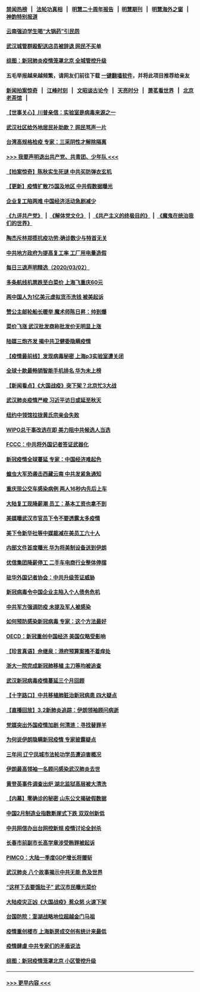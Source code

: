 #### [禁闻热榜](热点新闻.md?=0)  &nbsp;&nbsp;|&nbsp;&nbsp; [法轮功真相](https://github.com/gfw-breaker/truth/blob/master/README.md?=0) &nbsp;&nbsp;|&nbsp;&nbsp; [明慧二十周年报告](https://github.com/gfw-breaker/mh-reports/blob/master/README.md?=0) &nbsp;&nbsp;|&nbsp;&nbsp;[明慧期刊](https://github.com/gfw-breaker/mh-qikan) &nbsp;&nbsp;|&nbsp;&nbsp; [明慧海外之窗](https://github.com/gfw-breaker/mh-news/blob/master/README.md?=0) &nbsp;&nbsp;|&nbsp;&nbsp; [神韵特别报道](https://github.com/gfw-breaker/mh-news/blob/master/shenyun.md?=0)
#### [云南强迫学生喝“大锅药”引民怨](../pages/nsc413/n11911326.md?t=03031702) 
#### [武汉城管群殴配送店员被辞退 网民不买单](../pages/nsc413/n11911151.md?t=03031702) 
#### [组图：新冠肺炎疫情笼罩北京 全城管控升级](../pages/nsc413/n11911141.md?t=03031702) 
#### 五毛举报越来越频繁，请网友们前往下载 [一键翻墙软件](https://github.com/gfw-breaker/ssr-accounts)，并将此项目推荐给亲友
#### [新闻拍案惊奇](https://github.com/gfw-breaker/banned-news/blob/master/pages/link4.md) &nbsp;&nbsp;|&nbsp;&nbsp; [江峰时刻](https://github.com/gfw-breaker/banned-news/blob/master/pages/link4.md) &nbsp;&nbsp;|&nbsp;&nbsp; [文昭谈古论今](https://github.com/gfw-breaker/banned-news/blob/master/pages/link4.md) &nbsp;&nbsp;|&nbsp;&nbsp; [天亮时分](https://github.com/gfw-breaker/banned-news/blob/master/pages/link4.md) &nbsp;&nbsp;|&nbsp;&nbsp; [萧茗看世界](https://github.com/gfw-breaker/banned-news/blob/master/pages/link4.md) &nbsp;&nbsp;|&nbsp;&nbsp; [北京老茶馆](https://github.com/gfw-breaker/banned-news/blob/master/pages/link4.md) &nbsp;&nbsp;|&nbsp;&nbsp; 
#### [【世事关心】川普亲信：实验室是病毒来源之一](../pages/nsc413/n11910876.md?t=03031702) 
#### [武汉社区给外地居民补助款？ 网民骂声一片](../pages/nsc413/n11910963.md?t=03031702) 
#### [台湾高规格检疫 专家：三采阴性才解除隔离](../pages/nsc413/n11910829.md?t=03031702) 
#### [>>> 我要声明退出共产党、共青团、少年队 <<<](https://github.com/begood0513/goodnews/blob/master/quit/letter.md) 
#### [【拍案惊奇】陈秋实生死谜 中共买防弹衣玄机](../pages/nsc413/n11910939.md?t=03031702) 
#### [【更新】疫情扩散75国及地区 中共假数据曝光](../pages/nsc413/n11890652.md?t=03031702) 
#### [企业复工陷两难 中国经济活动急剧减少](../pages/nsc413/n11910412.md?t=03031702) 
#### [《九评共产党》](https://github.com/begood0513/9ping.md/blob/master/README.md) &nbsp;|&nbsp; [《解体党文化》](../../../../jtdwh.md/blob/master/README.md)  &nbsp;|&nbsp; [《共产主义的终极目的》](../../../../gczydzjmd.md/blob/master/README.md) &nbsp;|&nbsp; [《魔鬼在统治我们的世界》](../../../../mgztzwmdsj.md/blob/master/README.md) 
#### [陶杰斥林郑揽抗疫功劳:确诊数少与特首无关](../pages/nsc413/n11910499.md?t=03031702) 
#### [中共地方政府为提高复工率 工厂用电量造假](../pages/nsc413/n11910955.md?t=03031702) 
#### [每日三退声明精选（2020/03/02）](../pages/nsc413/n11910965.md?t=03031702) 
#### [多条航线机票跌至白菜价 上海飞重庆60元](../pages/nsc413/n11910882.md?t=03031702) 
#### [两中国人为1亿美元虚拟货币洗钱 被美起诉](../pages/nsc413/n11910880.md?t=03031702) 
#### [赞公主邮轮船长暖举 魔术师陈日昇：帅到爆](../pages/nsc413/n11910094.md?t=03031702) 
#### [菜价飞涨 武汉批发商称批发价无明显上涨](../pages/nsc413/n11910304.md?t=03031702) 
#### [陆媒三炮齐发 揭中共卫健委隐瞒疫情](../pages/nsc413/n11909414.md?t=03031702) 
#### [【疫情最前线】发现病毒秘密 上海p3实验室遭关闭](../pages/nsc413/n11910640.md?t=03031702) 
#### [全球十款最畅销智能手机排名 华为未上榜](../pages/nsc413/n11910587.md?t=03031702) 
#### [【新闻看点】《大国战疫》突下架？北京忙3大战](../pages/nsc413/n11910118.md?t=03031702) 
#### [武汉肺炎疫情严峻 习近平访日或延至秋天](../pages/nsc413/n11910570.md?t=03031702) 
#### [纽约中领馆拉拢黄氏宗亲会失败](../pages/nsc413/n11910480.md?t=03031702) 
#### [WIPO总干事改选在即 美力阻中共候选人当选](../pages/nsc413/n11910464.md?t=03031702) 
#### [FCCC：中共将外国记者签证武器化](../pages/nsc413/n11910385.md?t=03031702) 
#### [新冠疫情全球蔓延 专家：中国经济难起色](../pages/nsc413/n11910439.md?t=03031702) 
#### [蝗虫大军恐袭击西藏云南 中共发紧急通知](../pages/nsc413/n11910313.md?t=03031702) 
#### [重庆现公交车感染病例 两人16秒内先后上车](../pages/nsc413/n11910260.md?t=03031702) 
#### [大陆复工现降薪潮 员工：基本工资也拿不到](../pages/nsc413/n11910316.md?t=03031702) 
#### [美媒曝武汉市官员下令不要透露太多疫情](../pages/nsc413/n11910086.md?t=03031702) 
#### [美下令新华社等中媒裁减在美员工六十人](../pages/nsc413/n11910256.md?t=03031702) 
#### [内部文件首度曝光 华为将美制设备送到伊朗](../pages/nsc413/n11910211.md?t=03031702) 
#### [优信集团降薪停工 二手车电商行业整体停摆](../pages/nsc413/n11910090.md?t=03031702) 
#### [驻华外国记者协会：中共升级签证威胁](../pages/nsc413/n11910051.md?t=03031702) 
#### [新冠病毒令中国企业主陷入个人债务危机](../pages/nsc413/n11910079.md?t=03031702) 
#### [中共军方强调防疫 未提及军人被感染](../pages/nsc413/n11909922.md?t=03031702) 
#### [如何预防感染新冠病毒 专家：这个方法最好](../pages/nsc413/n11909928.md?t=03031702) 
#### [OECD：新冠重创中国经济 美国仅略受影响](../pages/nsc413/n11910023.md?t=03031702) 
#### [【珍言真语】佘继泉：港府预算案搔不着痒处](../pages/nsc413/n11910011.md?t=03031702) 
#### [浙大一院完成新冠肺移植 主刀等均被追查](../pages/nsc413/n11909752.md?t=03031702) 
#### [武汉新冠病毒疫情蔓延三个月回顾](../pages/nsc413/n11909784.md?t=03031702) 
#### [【十字路口】中共移植肺脏治新冠病患 四大疑点](../pages/nsc413/n11907932.md?t=03031702) 
#### [【直播回放】3.2新肺炎追踪：伊朗领袖顾问病逝](../pages/nsc413/n11909676.md?t=03031702) 
#### [党媒突出外国疫情加剧 何清涟：寻找替罪羊](../pages/nsc413/n11909315.md?t=03031702) 
#### [为何说伊朗隐瞒新冠疫情 专家披露疑点](../pages/nsc413/n11909701.md?t=03031702) 
#### [三年间 辽宁凤城市法轮功学员遭迫害概况](../pages/nsc413/n11907497.md?t=03031702) 
#### [伊朗最高领袖一名顾问感染武汉肺炎去世](../pages/nsc413/n11909593.md?t=03031702) 
#### [黄登英事件调查出炉 湖北监狱高层被大清洗](../pages/nsc413/n11909542.md?t=03031702) 
#### [【内幕】零确诊的秘密 山东公文揭破假数据](../pages/nsc413/n11903914.md?t=03031702) 
#### [中国2月制造业指数断崖式下跌 双双创新低](../pages/nsc413/n11909490.md?t=03031702) 
#### [中共网信办出台网控新规 疫情讨论全封杀](../pages/nsc413/n11908545.md?t=03031702) 
#### [长春市前副市长高学章涉受贿罪被起诉](../pages/nsc413/n11909042.md?t=03031702) 
#### [PIMCO：大陆一季度GDP增长将腰斩](../pages/nsc413/n11908780.md?t=03031702) 
#### [武汉肺炎 八个故事揭示中共无能 危及世界](../pages/nsc413/n11888055.md?t=03031702) 
#### [“这样下去要饿肚子” 武汉市民曝光菜价](../pages/nsc413/n11908526.md?t=03031702) 
#### [大陆疫灾正凶《大国战疫》惹众怒 火速下架](../pages/nsc413/n11908714.md?t=03031702) 
#### [台国防院：澎湖战略地位超越金门马祖](../pages/nsc413/n11908715.md?t=03031702) 
#### [疫情重创楼市 上海新房成交创有统计来最低](../pages/nsc413/n11907827.md?t=03031702) 
#### [疫情肆虐 中共专家们的矛盾说法](../pages/nsc413/n11901914.md?t=03031702) 
#### [组图：新冠疫情笼罩北京 小区管控升级](../pages/nsc413/n11905532.md?t=03031702) 

----
#### [ >>> 更早内容 <<< ](../indexes/nsc413-earlier.md)
